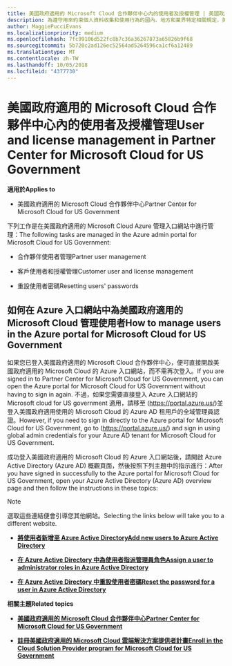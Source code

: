 ```yaml
---
title: 美國政府適用的 Microsoft Cloud 合作夥伴中心內的使用者及授權管理 | 美國政府適用的 Microsoft Cloud 合作夥伴中心
description: 為遵守用來約束個人資料收集和使用行為的國內、地方和業界特定相關規定，美國政府適用的 Microsoft Cloud 合作夥伴中心不提供使用者管理功能。 不過，您可以在Azure 入口網站中為美國政府適用的 Microsoft Cloud 新增及管理使用者。
author: MaggiePucciEvans
ms.localizationpriority: medium
ms.openlocfilehash: 7fc99106d522fc8b7c36a36267873a65826b9f68
ms.sourcegitcommit: 5b720c2ad126ec52564ad5264596ca1cf6a12489
ms.translationtype: MT
ms.contentlocale: zh-TW
ms.lasthandoff: 10/05/2018
ms.locfileid: "4377730"
---
```

# <a name="user-and-license-management-in-partner-center-for-microsoft-cloud-for-us-government"></a><span data-ttu-id="2cc55-104">美國政府適用的 Microsoft Cloud 合作夥伴中心內的使用者及授權管理</span><span class="sxs-lookup"><span data-stu-id="2cc55-104">User and license management in Partner Center for Microsoft Cloud for US Government</span></span>

**<span data-ttu-id="2cc55-105">適用於</span><span class="sxs-lookup"><span data-stu-id="2cc55-105">Applies to</span></span>**

-  <span data-ttu-id="2cc55-106">美國政府適用的 Microsoft Cloud 合作夥伴中心</span><span class="sxs-lookup"><span data-stu-id="2cc55-106">Partner Center for Microsoft Cloud for US Government</span></span>

<span data-ttu-id="2cc55-107">下列工作是在美國政府適用的 Microsoft Cloud Azure 管理入口網站中進行管理：</span><span class="sxs-lookup"><span data-stu-id="2cc55-107">The following tasks are managed in the Azure admin portal for Microsoft Cloud for US Government:</span></span>

- <span data-ttu-id="2cc55-108">合作夥伴使用者管理</span><span class="sxs-lookup"><span data-stu-id="2cc55-108">Partner user management</span></span>

- <span data-ttu-id="2cc55-109">客戶使用者和授權管理</span><span class="sxs-lookup"><span data-stu-id="2cc55-109">Customer user and license management</span></span>

- <span data-ttu-id="2cc55-110">重設使用者密碼</span><span class="sxs-lookup"><span data-stu-id="2cc55-110">Resetting users' passwords</span></span>


## <a name="how-to-manage-users-in-the-azure-portal-for-microsoft-cloud-for-us-government"></a><span data-ttu-id="2cc55-111">如何在 Azure 入口網站中為美國政府適用的 Microsoft Cloud 管理使用者</span><span class="sxs-lookup"><span data-stu-id="2cc55-111">How to manage users in the Azure portal for Microsoft Cloud for US Government</span></span>

<span data-ttu-id="2cc55-112">如果您已登入美國政府適用的 Microsoft Cloud 合作夥伴中心，便可直接開啟美國政府適用的 Microsoft Cloud 的 Azure 入口網站，而不需再次登入。</span><span class="sxs-lookup"><span data-stu-id="2cc55-112">If you are signed in to Partner Center for Microsoft Cloud for US Government, you can open the Azure portal for Microsoft Cloud for US Government without having to sign in again.</span></span> <span data-ttu-id="2cc55-113">不過，如果您需要直接登入 Azure 入口網站的 Microsoft cloud for US government 適用，請移至 (https://portal.azure.us/)並登入美國政府適用使用的 Microsoft Cloud 的 Azure AD 租用戶的全域管理員認證。</span><span class="sxs-lookup"><span data-stu-id="2cc55-113">However, if you need to sign in directly to the Azure portal for Microsoft Cloud for US Government, go to (https://portal.azure.us/) and sign in using global admin credentials for your Azure AD tenant for Microsoft Cloud for US Government.</span></span>

<span data-ttu-id="2cc55-114">成功登入美國政府適用的 Microsoft Cloud 的 Azure 入口網站後，請開啟 Azure Active Directory (Azure AD) 概觀頁面，然後按照下列主題中的指示進行：</span><span class="sxs-lookup"><span data-stu-id="2cc55-114">After you have signed in successfully to the Azure portal for Microsoft Cloud for US Government, open your Azure Active Directory (Azure AD) overview page and then follow the instructions in these topics:</span></span>

> [!NOTE]  
> <span data-ttu-id="2cc55-115">選取這些連結便會引導您其他網站。</span><span class="sxs-lookup"><span data-stu-id="2cc55-115">Selecting the links below will take you to a different website.</span></span> 

-  [**<span data-ttu-id="2cc55-116">將使用者新增至 Azure Active Directory</span><span class="sxs-lookup"><span data-stu-id="2cc55-116">Add new users to Azure Active Directory</span></span>**](https://docs.microsoft.com/azure/active-directory/active-directory-users-create-azure-portal)

-  [**<span data-ttu-id="2cc55-117">在 Azure Active Directory 中為使用者指派管理員角色</span><span class="sxs-lookup"><span data-stu-id="2cc55-117">Assign a user to administrator roles in Azure Active Directory</span></span>**](https://docs.microsoft.com/azure/active-directory/active-directory-users-assign-role-azure-portal)

-  [**<span data-ttu-id="2cc55-118">在 Azure Active Directory 中重設使用者密碼</span><span class="sxs-lookup"><span data-stu-id="2cc55-118">Reset the password for a user in Azure Active Directory</span></span>**](https://docs.microsoft.com/azure/active-directory/active-directory-users-reset-password-azure-portal)

**<span data-ttu-id="2cc55-119">相關主題</span><span class="sxs-lookup"><span data-stu-id="2cc55-119">Related topics</span></span>**

-  [**<span data-ttu-id="2cc55-120">美國政府適用的 Microsoft Cloud 合作夥伴中心</span><span class="sxs-lookup"><span data-stu-id="2cc55-120">Partner Center for Microsoft Cloud for US Government</span></span>**](partner-center-for-microsoft-us-govt-cloud.md)

-  [**<span data-ttu-id="2cc55-121">註冊美國政府適用的 Microsoft Cloud 雲端解決方案提供者計畫</span><span class="sxs-lookup"><span data-stu-id="2cc55-121">Enroll in the Cloud Solution Provider program for Microsoft Cloud for US Government</span></span>**](enroll-in-csp-for-microsoft-us-govt-cloud.md)
